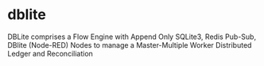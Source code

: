 # dblite
DBLite comprises a Flow Engine with Append Only SQLite3, Redis Pub-Sub, DBlite (Node-RED) Nodes to manage a Master-Multiple Worker Distributed Ledger and Reconciliation 
